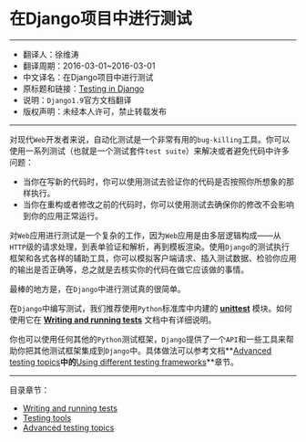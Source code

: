 # 在Django项目中进行测试

------------------------------

- 翻译人：徐维涛
- 翻译周期：2016-03-01~2016-03-01
- 中文译名：在Django项目中进行测试
- 原标题和链接：[Testing in Django](https://docs.djangoproject.com/en/1.9/topics/testing/)
- 说明：`Django1.9`官方文档翻译
- 版权声明：未经本人许可，禁止转载发布

-------------------------------

对现代`Web`开发者来说，自动化测试是一个非常有用的`bug-killing`工具。你可以使用一系列测试（也就是一个测试套件`test suite`）来解决或者避免代码中许多问题：

- 当你在写新的代码时，你可以使用测试去验证你的代码是否按照你所想象的那样执行。
- 当你在重构或者修改之前的代码时，你可以使用测试去确保你的修改不会影响到你的应用正常运行。

对`Web`应用进行测试是一个复杂的工作，因为`Web`应用是由多层逻辑构成——从`HTTP`级的请求处理，到表单验证和解析，再到模板渲染。使用`Django`的测试执行框架和各式各样的辅助工具，你可以模拟客户端请求、插入测试数据、检验你应用的输出是否正确等，总之就是去核实你的代码在做它应该做的事情。

最棒的地方是，在`Django`中进行测试真的很简单。

在`Django`中编写测试，我们推荐使用`Python`标准库中内建的 [**unittest**](https://docs.python.org/3/library/unittest.html#module-unittest) 模块。如何使用它在 **[Writing and running tests](https://docs.djangoproject.com/en/1.9/topics/testing/overview/)** 文档中有详细说明。

你也可以使用任何其他的`Python`测试框架，`Django`提供了一个`API`和一些工具来帮助你把其他测试框架集成到`Django`中。具体做法可以参考文档**[Advanced testing topics](https://docs.djangoproject.com/en/1.9/topics/testing/advanced/)**中的**[Using different testing frameworks](https://docs.djangoproject.com/en/1.9/topics/testing/advanced/#other-testing-frameworks)**章节。

----------------

目录章节：

- [Writing and running tests](https://docs.djangoproject.com/en/1.9/topics/testing/overview/)
- [Testing tools](https://docs.djangoproject.com/en/1.9/topics/testing/tools/)
- [Advanced testing topics](https://docs.djangoproject.com/en/1.9/topics/testing/advanced/)